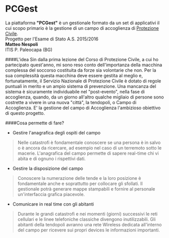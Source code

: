 **PCGest**
===================
La piattaforma **"PCGest"** è un gestionale formato da un set di applicativi il cui scopo primario è la gestione di un campo di accoglienza di <a href="http://www.protezionecivile.gov.it/">Protezione Civile</a>.
<br>
Progetto per l'Esame di Stato A.S. 2015/2016<br>
**Matteo Nespoli**<br>
ITIS P. Paleocapa (BG)

####L'idea
Sin dalla prima lezione del Corso di Protezione Civile, a cui ho partecipato quest'anno, mi sono reso conto dell'importanza della macchina complessa del soccorso costituita da forze sia volontarie che non. Per la sua complessità questa macchina deve essere gestita al meglio e, fortunatamente, il Servizio Nazionale di Protezione Civile è dotato di regole puntuali in merito e un ampio sistema di prevenzione. 
Una mancanza del sistema è sicuramente individuabile nel "post-evento", nella fase di accoglienza, quando, da un giorno all'altro qualche migliaio di persone sono costrette a vivere in una nuova "città", la tendopoli, o Campo di Accoglienza.
E' la gestione del campo di Accoglienza l'ambizioso obiettivo di questo progetto.

####Cosa permette di fare?
- Gestire l'anagrafica degli ospiti del campo

>Nelle catastrofi è fondamentale conoscere se una persona è in salvo o è ancora da ricercare, ad esempio nel caso di un terremoto sotto le macerie. L'anagrafica del campo permette di sapere real-time chi vi abita e di ognuno i rispettivi dati.

- Gestire la disposizione del campo

>Conoscere la numerazione delle tende e la loro posizione è fondamentale anche e soprattutto per collocare gli sfollati. Il gestionale potrà generare mappe stampabili e fornire al personale un'interfaccia grafica piacevole.

- Comunicare in real time con gli abitanti

>Durante le grandi catastrofi e nei momenti (giorni) successivi le reti cellulari e le linee telefoniche classiche divengono inutilizzabili. Gli abitanti della tendopoli avranno una rete Wireless dedicata all'interno del campo per ricevere sui propri devices le informazioni importanti.
